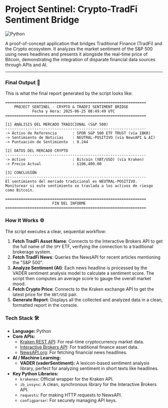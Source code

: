 # Project Sentinel: Crypto-TradFi Sentiment Bridge

![Python](https://img.shields.io/badge/Python-3.9%2B-blue?style=for-the-badge&logo=python)

A proof-of-concept application that bridges Traditional Finance (TradFi) and the Crypto ecosystem. It analyzes the market sentiment of the S&P 500 using news headlines and presents it alongside the real-time price of Bitcoin, demonstrating the integration of disparate financial data sources through APIs and AI.

---

### Final Output 🎯

This is what the final report generated by the script looks like:

```text
===============================================================
    PROJECT SENTINEL - CRYPTO & TRADFI SENTIMENT BRIDGE
            Fecha y Hora: 2025-06-25 08:49:49 UTC
===============================================================

[1] ANÁLISIS DEL MERCADO TRADICIONAL (S&P 500)
---------------------------------------------------------------
-> Activo de Referencia       : SPDR S&P 500 ETF TRUST (vía IBKR)
-> Sentimiento de Noticias    : NEUTRAL-POSITIVO (vía NewsAPI & AI)
-> Puntuación de Sentimiento  : 0.244

[2] DATOS DEL MERCADO CRYPTO
---------------------------------------------------------------
-> Activo                     : Bitcoin (XBT/USD) (vía Kraken)
-> Precio Actual              : $106,400.00

[3] CONCLUSIÓN
---------------------------------------------------------------
El sentimiento del mercado tradicional es NEUTRAL-POSITIVO.
Monitorear si este sentimiento se traslada a los activos de riesgo como Bitcoin.

===============================================================
                     FIN DEL INFORME
===============================================================
```
### How It Works ⚙️

The script executes a clear, sequential workflow:

1.  **Fetch TradFi Asset Name**: Connects to the Interactive Brokers API to get the full name of the `SPY` ETF, verifying the connection to a traditional brokerage system.
2.  **Fetch TradFi News**: Queries the NewsAPI for recent articles mentioning the "S&P 500".
3.  **Analyze Sentiment (AI)**: Each news headline is processed by the VADER sentiment analysis model to calculate a sentiment score. The script then computes an average score to gauge the overall market mood.
4.  **Fetch Crypto Price**: Connects to the Kraken exchange API to get the latest price for the `XBT/USD` pair.
5.  **Generate Report**: Displays all the collected and analyzed data in a clean, formatted report in the console.

### Tech Stack 🛠️

* **Language:** Python
* **Core APIs:**
    * [Kraken REST API](https://docs.kraken.com/rest/): For real-time cryptocurrency market data.
    * [Interactive Brokers API](https://interactivebrokers.github.io/tws-api/): For traditional finance asset data.
    * [NewsAPI.org](https://newsapi.org/): For fetching financial news headlines.
* **AI / Machine Learning:**
    * **VADER (vaderSentiment):** A lexicon-based sentiment analysis library, perfect for analyzing sentiment in short texts like headlines.
* **Key Python Libraries:**
    * `krakenex`: Official wrapper for the Kraken API.
    * `ib_insync`: A clean, synchronous library for the Interactive Brokers API.
    * `requests`: For making HTTP requests to NewsAPI.
    * `configparser`: For securely managing API keys.


